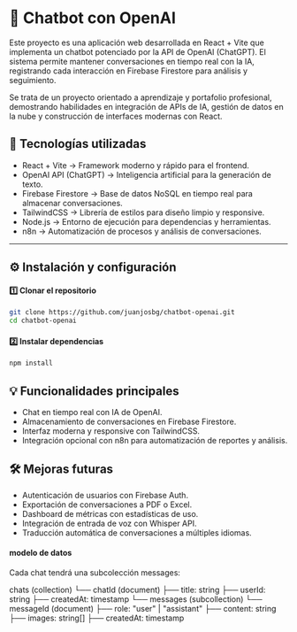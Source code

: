 # 🤖 Chatbot con OpenAI
Este proyecto es una aplicación web desarrollada en React + Vite que implementa un chatbot potenciado por la API de OpenAI (ChatGPT).
El sistema permite mantener conversaciones en tiempo real con la IA, registrando cada interacción en Firebase Firestore para análisis y seguimiento.

Se trata de un proyecto orientado a aprendizaje y portafolio profesional, demostrando habilidades en integración de APIs de IA, gestión de datos en la nube y construcción de interfaces modernas con React.


## 🚀 Tecnologías utilizadas
- React + Vite → Framework moderno y rápido para el frontend.
- OpenAI API (ChatGPT) → Inteligencia artificial para la generación de texto.
- Firebase Firestore → Base de datos NoSQL en tiempo real para almacenar conversaciones.
- TailwindCSS → Librería de estilos para diseño limpio y responsive.
- Node.js → Entorno de ejecución para dependencias y herramientas.
- n8n → Automatización de procesos y análisis de conversaciones.

------
 
## ⚙️ Instalación y configuración
#### 1️⃣ Clonar el repositorio
```bash
git clone https://github.com/juanjosbg/chatbot-openai.git
cd chatbot-openai
```
#### 2️⃣ Instalar dependencias
```bash
npm install
```
## 💡 Funcionalidades principales
- Chat en tiempo real con IA de OpenAI.
- Almacenamiento de conversaciones en Firebase Firestore.
- Interfaz moderna y responsive con TailwindCSS.
- Integración opcional con n8n para automatización de reportes y análisis.

## 🛠️ Mejoras futuras
- Autenticación de usuarios con Firebase Auth.
- Exportación de conversaciones a PDF o Excel.
- Dashboard de métricas con estadísticas de uso.
- Integración de entrada de voz con Whisper API.
- Traducción automática de conversaciones a múltiples idiomas.


#### modelo de datos
Cada chat tendrá una subcolección messages:

chats (collection)
  └── chatId (document)
       ├── title: string
       ├── userId: string
       ├── createdAt: timestamp
       └── messages (subcollection)
            └── messageId (document)
                 ├── role: "user" | "assistant"
                 ├── content: string
                 ├── images: string[]
                 ├── createdAt: timestamp